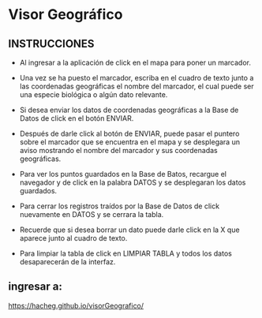 # Visor Geográfico

## INSTRUCCIONES
- Al ingresar a la aplicación de click en el mapa para poner un marcador.  

- Una vez se ha puesto el marcador, escriba en el cuadro de texto junto a las coordenadas geográficas el nombre del marcador, el cual puede ser una especie biológica o algún dato relevante.

- Si desea enviar los datos de coordenadas geográficas a la Base de Datos de click en el botón ENVIAR.

- Después de darle click al botón de ENVIAR, puede pasar el puntero sobre el marcador que se encuentra en el mapa y se desplegara un aviso mostrando el nombre del marcador y sus coordenadas geográficas.

- Para ver los puntos guardados en la Base de Batos, recargue el navegador y de click en la palabra DATOS y se desplegaran los datos guardados.

- Para cerrar los registros traídos por la Base de Datos de click nuevamente en DATOS y se cerrara la tabla.

- Recuerde que si desea borrar un dato puede darle click en la X que aparece junto al cuadro de texto.

- Para limpiar la tabla de click en LIMPIAR TABLA y todos los datos desaparecerán de la interfaz.

## ingresar a:
https://hacheg.github.io/visorGeografico/
